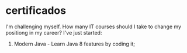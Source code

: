 # certificados
I'm challenging myself.
How many IT courses should I take to change my positiong in my career?
I've just started:
1) Modern Java - Learn Java 8 features by coding it;
